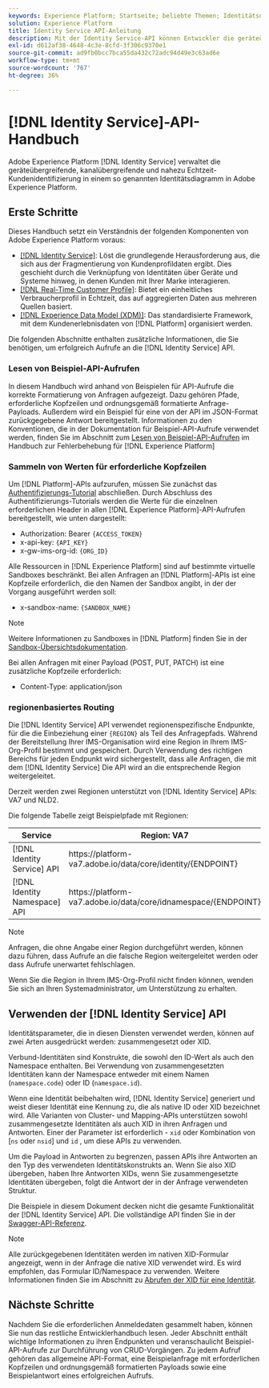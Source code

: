 ```yaml
---
keywords: Experience Platform; Startseite; beliebte Themen; Identitätsdienst-API; Entwicklerhandbuch für Identitätsdienste; Region
solution: Experience Platform
title: Identity Service API-Anleitung
description: Mit der Identity Service-API können Entwickler die geräteübergreifende, kanalübergreifende und nahezu echtzeitübergreifende Identifizierung Ihrer Kunden mithilfe von Identitätsdiagrammen in Adobe Experience Platform verwalten. In diesem Handbuch erfahren Sie, wie Sie wichtige Vorgänge mit der API durchführen.
exl-id: d612af38-4648-4c3e-8cfd-3f306c9370e1
source-git-commit: ad9fb0bcc7bca55da432c72adc94d49e3c63ad6e
workflow-type: tm+mt
source-wordcount: '767'
ht-degree: 36%

---
```


# [!DNL Identity Service]-API-Handbuch

Adobe Experience Platform [!DNL Identity Service] verwaltet die geräteübergreifende, kanalübergreifende und nahezu Echtzeit-Kundenidentifizierung in einem so genannten Identitätsdiagramm in Adobe Experience Platform.

## Erste Schritte

Dieses Handbuch setzt ein Verständnis der folgenden Komponenten von Adobe Experience Platform voraus:

- [[!DNL Identity Service]](../home.md): Löst die grundlegende Herausforderung aus, die sich aus der Fragmentierung von Kundenprofildaten ergibt. Dies geschieht durch die Verknüpfung von Identitäten über Geräte und Systeme hinweg, in denen Kunden mit Ihrer Marke interagieren.
- [[!DNL Real-Time Customer Profile]](../../profile/home.md): Bietet ein einheitliches Verbraucherprofil in Echtzeit, das auf aggregierten Daten aus mehreren Quellen basiert.
- [[!DNL Experience Data Model (XDM)]](../../xdm/home.md): Das standardisierte Framework, mit dem Kundenerlebnisdaten von [!DNL Platform] organisiert werden.

Die folgenden Abschnitte enthalten zusätzliche Informationen, die Sie benötigen, um erfolgreich Aufrufe an die [!DNL Identity Service] API.

### Lesen von Beispiel-API-Aufrufen

In diesem Handbuch wird anhand von Beispielen für API-Aufrufe die korrekte Formatierung von Anfragen aufgezeigt. Dazu gehören Pfade, erforderliche Kopfzeilen und ordnungsgemäß formatierte Anfrage-Payloads. Außerdem wird ein Beispiel für eine von der API im JSON-Format zurückgegebene Antwort bereitgestellt. Informationen zu den Konventionen, die in der Dokumentation für Beispiel-API-Aufrufe verwendet werden, finden Sie im Abschnitt zum [Lesen von Beispiel-API-Aufrufen](../../landing/troubleshooting.md#how-do-i-format-an-api-request) im Handbuch zur Fehlerbehebung für [!DNL Experience Platform]

### Sammeln von Werten für erforderliche Kopfzeilen

Um [!DNL Platform]-APIs aufzurufen, müssen Sie zunächst das [Authentifizierungs-Tutorial](https://experienceleague.adobe.com/docs/experience-platform/landing/platform-apis/api-authentication.html?lang=de) abschließen. Durch Abschluss des Authentifizierungs-Tutorials werden die Werte für die einzelnen erforderlichen Header in allen [!DNL Experience Platform]-API-Aufrufen bereitgestellt, wie unten dargestellt:

- Authorization: Bearer `{ACCESS_TOKEN}`
- x-api-key: `{API_KEY}`
- x-gw-ims-org-id: `{ORG_ID}`

Alle Ressourcen in [!DNL Experience Platform] sind auf bestimmte virtuelle Sandboxes beschränkt. Bei allen Anfragen an [!DNL Platform]-APIs ist eine Kopfzeile erforderlich, die den Namen der Sandbox angibt, in der der Vorgang ausgeführt werden soll:

- x-sandbox-name: `{SANDBOX_NAME}`

>[!NOTE]
>
>Weitere Informationen zu Sandboxes in [!DNL Platform] finden Sie in der [Sandbox-Übersichtsdokumentation](../../sandboxes/home.md).

Bei allen Anfragen mit einer Payload (POST, PUT, PATCH) ist eine zusätzliche Kopfzeile erforderlich:

- Content-Type: application/json

### regionenbasiertes Routing

Die [!DNL Identity Service] API verwendet regionenspezifische Endpunkte, für die die Einbeziehung einer `{REGION}` als Teil des Anfragepfads. Während der Bereitstellung Ihrer IMS-Organisation wird eine Region in Ihrem IMS-Org-Profil bestimmt und gespeichert. Durch Verwendung des richtigen Bereichs für jeden Endpunkt wird sichergestellt, dass alle Anfragen, die mit dem [!DNL Identity Service] Die API wird an die entsprechende Region weitergeleitet.

Derzeit werden zwei Regionen unterstützt von [!DNL Identity Service] APIs: VA7 und NLD2.

Die folgende Tabelle zeigt Beispielpfade mit Regionen:

| Service | Region: VA7 | Region: NLD2 |
| ------ | -------- |--------- |
| [!DNL Identity Service] API | https://</span>platform-va7.adobe.</span>io/data/core/identity/{ENDPOINT} | https://</span>platform-nld2.adobe.</span>io/data/core/identity/{ENDPOINT} |
| [!DNL Identity Namespace] API | https://</span>platform-va7.adobe.</span>io/data/core/idnamespace/{ENDPOINT} | https://</span>platform-nld2.adobe.</span>io/data/core/idnamespace{ENDPOINT} |

>[!NOTE]
>
>Anfragen, die ohne Angabe einer Region durchgeführt werden, können dazu führen, dass Aufrufe an die falsche Region weitergeleitet werden oder dass Aufrufe unerwartet fehlschlagen.

Wenn Sie die Region in Ihrem IMS-Org-Profil nicht finden können, wenden Sie sich an Ihren Systemadministrator, um Unterstützung zu erhalten.

## Verwenden der [!DNL Identity Service] API

Identitätsparameter, die in diesen Diensten verwendet werden, können auf zwei Arten ausgedrückt werden: zusammengesetzt oder XID.

Verbund-Identitäten sind Konstrukte, die sowohl den ID-Wert als auch den Namespace enthalten. Bei Verwendung von zusammengesetzten Identitäten kann der Namespace entweder mit einem Namen (`namespace.code`) oder ID (`namespace.id`).

Wenn eine Identität beibehalten wird, [!DNL Identity Service] generiert und weist dieser Identität eine Kennung zu, die als native ID oder XID bezeichnet wird. Alle Varianten von Cluster- und Mapping-APIs unterstützen sowohl zusammengesetzte Identitäten als auch XID in ihren Anfragen und Antworten. Einer der Parameter ist erforderlich - `xid` oder Kombination von [`ns` oder `nsid`] und `id` , um diese APIs zu verwenden.

Um die Payload in Antworten zu begrenzen, passen APIs ihre Antworten an den Typ des verwendeten Identitätskonstrukts an. Wenn Sie also XID übergeben, haben Ihre Antworten XIDs, wenn Sie zusammengesetzte Identitäten übergeben, folgt die Antwort der in der Anfrage verwendeten Struktur.

Die Beispiele in diesem Dokument decken nicht die gesamte Funktionalität der [!DNL Identity Service] API. Die vollständige API finden Sie in der [Swagger-API-Referenz](https://www.adobe.io/experience-platform-apis/references/identity-service).

>[!NOTE]
>
>Alle zurückgegebenen Identitäten werden im nativen XID-Formular angezeigt, wenn in der Anfrage die native XID verwendet wird. Es wird empfohlen, das Formular ID/Namespace zu verwenden. Weitere Informationen finden Sie im Abschnitt zu [Abrufen der XID für eine Identität](./create-custom-namespace.md).

## Nächste Schritte

Nachdem Sie die erforderlichen Anmeldedaten gesammelt haben, können Sie nun das restliche Entwicklerhandbuch lesen. Jeder Abschnitt enthält wichtige Informationen zu ihren Endpunkten und veranschaulicht Beispiel-API-Aufrufe zur Durchführung von CRUD-Vorgängen. Zu jedem Aufruf gehören das allgemeine API-Format, eine Beispielanfrage mit erforderlichen Kopfzeilen und ordnungsgemäß formatierten Payloads sowie eine Beispielantwort eines erfolgreichen Aufrufs.
